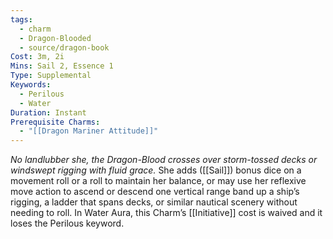 ```yaml
---
tags:
  - charm
  - Dragon-Blooded
  - source/dragon-book
Cost: 3m, 2i
Mins: Sail 2, Essence 1
Type: Supplemental
Keywords:
  - Perilous
  - Water
Duration: Instant
Prerequisite Charms:
  - "[[Dragon Mariner Attitude]]"
---
```

*No landlubber she, the Dragon-Blood crosses over storm-tossed decks or windswept rigging with fluid grace.*
She adds ([[Sail]]) bonus dice on a movement roll or a roll to maintain her balance, or may use her reflexive move action to ascend or descend one vertical range band up a ship’s rigging, a ladder that spans decks, or similar nautical scenery without needing to roll. In Water Aura, this Charm’s [[Initiative]] cost is waived and it loses the Perilous keyword.